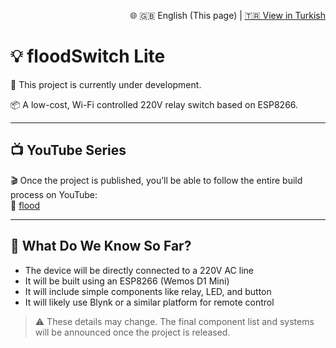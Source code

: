 <p align="right">
🌐 🇬🇧 English (This page) | <a href="README.md">🇹🇷 View in Turkish</a>
</p>

# 💡 floodSwitch Lite

🚧 This project is currently under development.

📦 A low-cost, Wi-Fi controlled 220V relay switch based on ESP8266.

---

## 📺 YouTube Series

🎬 Once the project is published, you’ll be able to follow the entire build process on YouTube:  
📌 [flood](https://www.youtube.com/@furkansel)

---

## 🔔 What Do We Know So Far?

- The device will be directly connected to a 220V AC line  
- It will be built using an ESP8266 (Wemos D1 Mini)  
- It will include simple components like relay, LED, and button  
- It will likely use Blynk or a similar platform for remote control  

> ⚠️ These details may change. The final component list and systems will be announced once the project is released.
